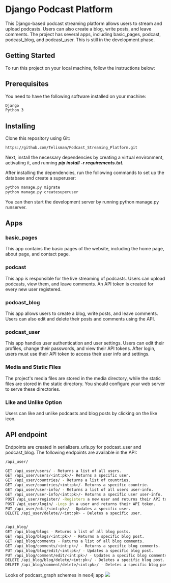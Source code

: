 # Django Podcast Platform

This Django-based podcast streaming platform allows users to stream and upload podcasts. Users can also create a blog, write posts, and leave comments. The project has several apps, including basic_pages, podcast, podcast_blog, and podcast_user. This is still in the development phase.

## Getting Started
To run this project on your local machine, follow the instructions below:

## Prerequisites
You need to have the following software installed on your machine:

```bash
Django
Python 3
```

## Installing
Clone this repository using Git:

```bash
https://github.com/Telisman/Podcast_Streaming_Platform.git
```
Next, install the necessary dependencies by creating a virtual environment, activating it, and running ***pip install -r requirements.txt.***

After installing the dependencies, run the following commands to set up the database and create a superuser:
```bash
python manage.py migrate
python manage.py createsuperuser
```
You can then start the development server by running python manage.py runserver.

## Apps
### basic_pages
This app contains the basic pages of the website, including the home page, about page, and contact page.

### podcast
This app is responsible for the live streaming of podcasts. Users can upload podcasts, view them, and leave comments. An API token is created for every new user registered.

### podcast_blog
This app allows users to create a blog, write posts, and leave comments. Users can also edit and delete their posts and comments using the API.

### podcast_user
This app handles user authentication and user settings. Users can edit their profiles, change their passwords, and view their API tokens. After login, users must use their API token to access their user info and settings.

### Media and Static Files
The project's media files are stored in the media directory, while the static files are stored in the static directory. You should configure your web server to serve these directories.

### Like and Unlike Option
Users can like and unlike podcasts and blog posts by clicking on the like icon.

## API endpoint 
Endpoints are created in serializers_urls.py for podcast_user and podcast_blog.
The following endpoints are available in the API:
```bash
/api_user/

GET /api_user/users/ - Returns a list of all users.
GET /api_user/users/<int:pk>/- Returns a specific user.
GET /api_user/countries/ - Returns a list of countries.
GET /api_user/countries/<int:pk>/- Returns a specific countrie.
GET /api_user/user-info/ - Returns a list of all users user-info.
GET /api_user/user-info/<int:pk>/- Returns a specific user user-info.
POST /api_user/register/ -Registers a new user and returns their API token.
POST /api_user/login/ -Logs in a user and returns their API token.
PUT /api_user/edit/<int:pk>/ - Updates a specific user.
DELETE /api_user/delete//<int:pk> - Deletes a specific user.


/api_blog/
GET /api_blog/blogs - Returns a list of all blog posts.
GET /api_blog/blogs/<int:pk>/ - Returns a specific blog post.
GET /api_blog/comments - Returns a list of all blog comments.
GET /api_blog/comments/<int:pk>/ - Returns a specific blog comments.
PUT /api_blog/blog/edit/<int:pk>/ - Updates a specific blog post.
PUT /api_blog/comment/edit/<int:pk>/ - Updates a specific blog comments.
DELETE /api_blog/blog/delete/<int:pk>/ - Deletes a specific blog post.
DELETE /api_blog/comment/delete/<int:pk>/ - Deletes a specific blog post.
```
Looks of podcast_graph  schemes in neo4j app
![](../podcast_graph.png)